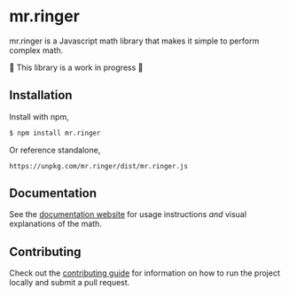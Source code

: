 # mr.ringer

mr.ringer is a Javascript math library that makes it simple to perform complex math.

🚧 This library is a work in progress 🚧

## Installation

Install with npm,

```sh
$ npm install mr.ringer
```

Or reference standalone,

```
https://unpkg.com/mr.ringer/dist/mr.ringer.js
```

## Documentation

See the [documentation website](https://google.com) for usage instructions _and_ visual explanations of the math.

## Contributing

Check out the [contributing guide](./CONTRIBUTING.md) for information on how to run the project locally and submit a pull request.
